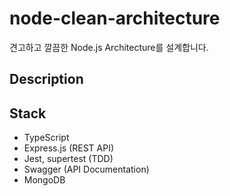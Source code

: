 # node-clean-architecture

견고하고 깔끔한 Node.js Architecture를 설계합니다.

## Description

## Stack

- TypeScript
- Express.js (REST API)
- Jest, supertest (TDD)
- Swagger (API Documentation)
- MongoDB
